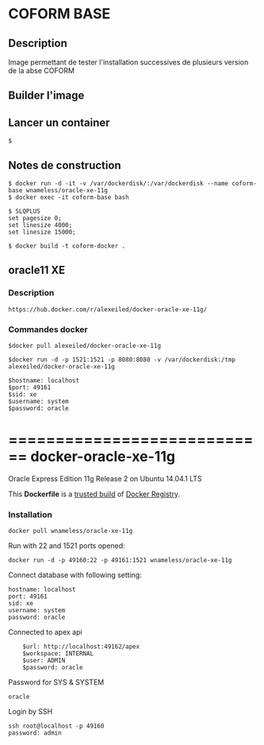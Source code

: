 # COFORM BASE #
## Description ##
Image permettant de tester l'installation successives de plusieurs version de la abse COFORM

## Builder l'image ##


## Lancer un container ##
	$ 

## Notes de construction ##
	$ docker run -d -it -v /var/dockerdisk/:/var/dockerdisk --name coform-base wnameless/oracle-xe-11g
	$ docker exec -it coform-base bash
 
	$ SLQPLUS
	set pagesize 0;
	set linesize 4000;
	set linesize 15000;

	$ docker build -t coform-docker .

## oracle11 XE ##

### Description ###
	https://hub.docker.com/r/alexeiled/docker-oracle-xe-11g/

### Commandes docker ###
	$docker pull alexeiled/docker-oracle-xe-11g

	$docker run -d -p 1521:1521 -p 8080:8080 -v /var/dockerdisk:/tmp alexeiled/docker-oracle-xe-11g

	$hostname: localhost
	$port: 49161
	$sid: xe
	$username: system
	$password: oracle



============================
docker-oracle-xe-11g
============================

Oracle Express Edition 11g Release 2 on Ubuntu 14.04.1 LTS

This **Dockerfile** is a [trusted build](https://registry.hub.docker.com/u/wnameless/oracle-xe-11g/) of [Docker Registry](https://registry.hub.docker.com/).

### Installation
```
docker pull wnameless/oracle-xe-11g
```

Run with 22 and 1521 ports opened:
```
docker run -d -p 49160:22 -p 49161:1521 wnameless/oracle-xe-11g
```

Connect database with following setting:
```
hostname: localhost
port: 49161
sid: xe
username: system
password: oracle
```
Connected to apex api
```
	$url: http://localhost:49162/apex
	$workspace: INTERNAL
	$user: ADMIN
	$password: oracle
```

Password for SYS & SYSTEM
```
oracle
```

Login by SSH
```
ssh root@localhost -p 49160
password: admin
```
